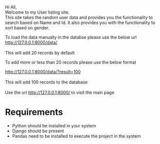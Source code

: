 Hi All,<br>
Welcome to my User listing site.<br>
This site takes the random user data and provides you the functionality to search based on Name and Id. It also provides you with the functionality to sort based on gender.

To load the data manually in the databse please use the below url<br>
http://127.0.0.1:8000/data/
<br><br>
This will add 20 records by default

To add more or less than 20 records please use the below format<br>

http://127.0.0.1:8000/data/?result=100
<br><br>
This will add 100 records to the database
<br><br>
Use the url http://127.0.0.1:8000/ to visit the main page
<br>
<h1>Requirements</h1>
<ul>
<li>Python should be installed in your system</li>
<li>Django should be present</li>
<li>Pandas need to be installed to execute the project in the system</li></ul>
